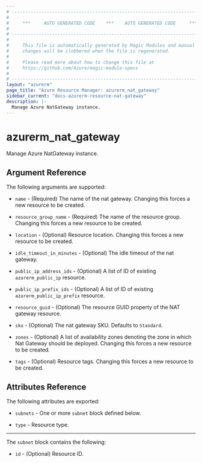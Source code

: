 ```yaml
---
# ----------------------------------------------------------------------------
#
#     ***     AUTO GENERATED CODE    ***    AUTO GENERATED CODE     ***
#
# ----------------------------------------------------------------------------
#
#     This file is automatically generated by Magic Modules and manual
#     changes will be clobbered when the file is regenerated.
#
#     Please read more about how to change this file at
#     https://github.com/Azure/magic-module-specs
#
# ----------------------------------------------------------------------------
layout: "azurerm"
page_title: "Azure Resource Manager: azurerm_nat_gateway"
sidebar_current: "docs-azurerm-resource-nat-gateway"
description: |-
  Manage Azure NatGateway instance.
---
```


# azurerm_nat_gateway

Manage Azure NatGateway instance.


## Argument Reference

The following arguments are supported:

* `name` - (Required) The name of the nat gateway. Changing this forces a new resource to be created.

* `resource_group_name` - (Required) The name of the resource group. Changing this forces a new resource to be created.

* `location` - (Optional) Resource location. Changing this forces a new resource to be created.

* `idle_timeout_in_minutes` - (Optional) The idle timeout of the nat gateway.

* `public_ip_address_ids` - (Optional) A list of ID of existing `azurerm_public_ip` resource.

* `public_ip_prefix_ids` - (Optional) A list of ID of existing `azurerm_public_ip_prefix` resource.

* `resource_guid` - (Optional) The resource GUID property of the NAT gateway resource.

* `sku` - (Optional) The nat gateway SKU. Defaults to `Standard`.

* `zones` - (Optional) A list of availability zones denoting the zone in which Nat Gateway should be deployed. Changing this forces a new resource to be created.

* `tags` - (Optional) Resource tags. Changing this forces a new resource to be created.

## Attributes Reference

The following attributes are exported:

* `subnets` - One or more `subnet` block defined below.

* `type` - Resource type.


---

The `subnet` block contains the following:

* `id` - (Optional) Resource ID.
